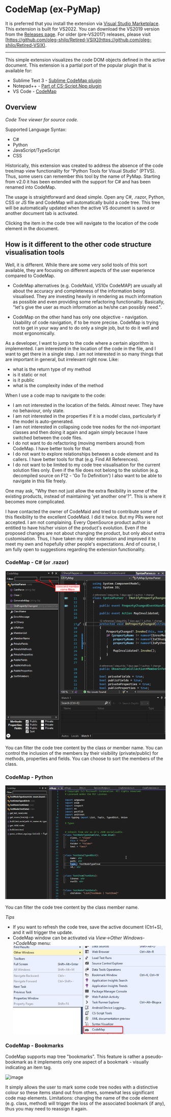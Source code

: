 # CodeMap (ex-PyMap)
It is preferred that you install the extension via [Visual Studio Marketplace](https://marketplace.visualstudio.com/items?itemName=OlegShilo.PyMap).
This extension is built for VS2022. You can download the VS2019 version from the [Releases page](https://github.com/oleg-shilo/PyMap.VSIX/releases).
For older (pre-VS2017) releases, please visit [https://github.com/oleg-shilo/Retired-VSIX](https://github.com/oleg-shilo/Retired-VSIX).

---

This simple extension visualizes the code DOM objects defined in the active document. This extension is a partial port of the popular plugin that is available for:
* Sublime Text 3 - [Sublime CodeMap plugin](https://github.com/oleg-shilo/sublime-codemap/blob/master/README.md)
* Notepad++ - [Part of CS-Script.Npp plugin](https://github.com/oleg-shilo/cs-script.npp/blob/master/README.md)
* VS Code - [CodeMap](https://marketplace.visualstudio.com/items?itemName=oleg-shilo.codemap)

## Overview

_Code Tree viewer for source code._

Supported Language Syntax:
- C#
- Python
- JavaScript/TypeScript
- CSS

Historically, this extension was created to address the absence of the code tree/map view functionality for "Python Tools for Visual Studio" (PTVS). Thus, some users can remember this tool by the name of PyMap. Starting from v2.0 it has been extended with the support for C# and has been renamed into CodeMap.

The usage is straightforward and dead simple. Open any C#, .razor, Python, CSS or JS file and CodeMap will automatically build a code tree. This tree will be automatically updated when the active VS document is saved or another document tab is activated.

Clicking the item in the code tree will navigate to the location of the code element in the document.

## How is it different to the other code structure visualisation tools

Well, it is different. While there are some very solid tools of this sort available, they are focusing on different aspects of the user experience compared to CodeMap.

- CodeMap alternatives (e.g. CodeMaid, VS10x CodeMAP) are usually all about the accuracy and completeness of the information being visualised. They are investing heavily in rendering as much information as possible and even providing some refactoring functionality. Basically, "let's give the user as much information as he/she can possibly need.".

- CodeMap on the other hand has only one objective - navigation. Usability of code navigation, if to be more precise. CodeMap is trying not to get in your way and to do only a single job, but to do it well and most ergonomically.

As a developer, I want to jump to the code where a certain algorithm is implemented. I am interested in the location of the code in the file, and I want to get there in a single step. I am not interested in so many things that are important in general, but irrelevant right now. Like:

- what is the return type of my method
- is it static or not
- is it public
- what is the complexity index of the method

When I use a code map to navigate to the code:

- I am not interested in the location of the fields. Almost never. They have no behaviour, only state.
- I am not interested in the properties if it is a model class, particularly if the model is auto-generated.
- I am not interested in collapsing code tree nodes for the not-important classes and then doing it again and again simply because I have switched between the code files.
- I do not want to do refactoring (moving members around) from CodeMap. I have better tools for that.
- I do not want to explore relationships between a code element and its callers. I have better tools for that (e.g. Find All References).
- I do not want to be limited to my code tree visualisation for the current solution files only. Even if the file does not belong to the solution (e.g. decompiled source on F12 - 'Go To Definition') I also want to be able to navigate in this file freely.

One may ask, "Why then not just allow the extra flexibility in some of the existing products, instead of maintaining 'yet another one'?". This is where it becomes more complicated.

I have contacted the owner of CodeMaid and tried to contribute some of this flexibility to the excellent CodeMaid. I did it twice. But my PRs were not accepted. I am not complaining. Every OpenSource product author is entitled to have his/her vision of the product's evolution. Even if the proposed changes are not about changing the product, but only about extra customisation. Thus, I have taken my older extension and improved it to meet my own and hopefully other people's expectations. And of course, I am fully open to suggestions regarding the extension functionality.

### CodeMap - C# (or .razor)

![](docs/Preview.png)

You can filter the code tree content by the class or member name.
You can control the inclusion of the members by their visibility (private/public) for methods, properties and fields.
You can choose to sort the members of the class.

### CodeMap - Python

![](docs/Preview.py.png)

You can filter the code tree content by the class member name.

_Tips_

* If you want to refresh the code tree, save the active document (Ctrl+S), and it will trigger the update.
* CodeMap window can be activated via _View->Other Windows->CodeMap_ menu:
  ![](docs/menu.png)

### CodeMap - Bookmarks

CodeMap supports map tree "bookmarks". This feature is rather a pseudo-bookmark as it implements only one aspect of a bookmark - visually indicating an item tag.  

![image](https://github.com/oleg-shilo/PyMap.VSIX/assets/16729806/65d8b6bc-5c34-4741-ab73-e3cd1adacb92)

It simply allows the user to mark some code tree nodes with a distinctive colour so these items stand out from others, somewhat less significant code map elements.
Limitations: changing the name of the code element (e.g. class, method) will trigger the loss of the associated bookmark (if any), thus you may need to reassign it again.
   
